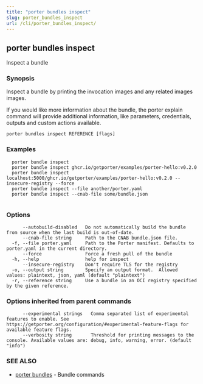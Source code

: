 ```yaml
---
title: "porter bundles inspect"
slug: porter_bundles_inspect
url: /cli/porter_bundles_inspect/
---
```

## porter bundles inspect

Inspect a bundle

### Synopsis

Inspect a bundle by printing the invocation images and any related images images.

If you would like more information about the bundle, the porter explain command will provide additional information,
like parameters, credentials, outputs and custom actions available.


```
porter bundles inspect REFERENCE [flags]
```

### Examples

```
  porter bundle inspect
  porter bundle inspect ghcr.io/getporter/examples/porter-hello:v0.2.0
  porter bundle inspect localhost:5000/ghcr.io/getporter/examples/porter-hello:v0.2.0 --insecure-registry --force
  porter bundle inspect --file another/porter.yaml
  porter bundle inspect --cnab-file some/bundle.json
		  
```

### Options

```
      --autobuild-disabled   Do not automatically build the bundle from source when the last build is out-of-date.
      --cnab-file string     Path to the CNAB bundle.json file.
  -f, --file porter.yaml     Path to the Porter manifest. Defaults to porter.yaml in the current directory.
      --force                Force a fresh pull of the bundle
  -h, --help                 help for inspect
      --insecure-registry    Don't require TLS for the registry
  -o, --output string        Specify an output format.  Allowed values: plaintext, json, yaml (default "plaintext")
  -r, --reference string     Use a bundle in an OCI registry specified by the given reference.
```

### Options inherited from parent commands

```
      --experimental strings   Comma separated list of experimental features to enable. See https://getporter.org/configuration/#experimental-feature-flags for available feature flags.
      --verbosity string       Threshold for printing messages to the console. Available values are: debug, info, warning, error. (default "info")
```

### SEE ALSO

* [porter bundles](/cli/porter_bundles/)	 - Bundle commands

